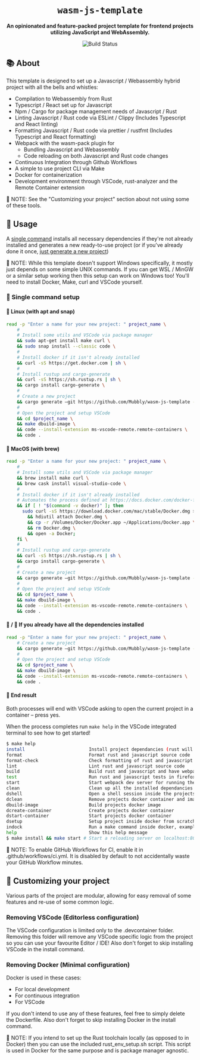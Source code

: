 <div align="center">

  <h1><code>wasm-js-template</code></h1>

  <strong>An opinionated and feature-packed project template for frontend projects utilizing JavaScript and WebAssembly.</strong>

  <p>
    <img src="https://github.com/Mubbly/wasm-js-template/workflows/template_ci/badge.svg" alt="Build Status" /></a>
  </p>
</div>

## 📚 About

This template is designed to set up a Javascript / Webassembly hybrid project with all the bells and whistles:
* Compilation to Webassembly from Rust
* Typescript / React set up for Javascript
* Npm / Cargo for package management needs of Javascript / Rust
* Linting Javascript / Rust code via ESLint / Clippy (Includes Typescript and React linting)
* Formatting Javascript / Rust code via prettier / rustfmt (Includes Typescript and React formatting)
* Webpack with the wasm-pack plugin for
  * Bundling Javascript and Webassembly
  * Code reloading on both Javascript and Rust code changes
* Continuous Integration through Github Workflows
* A simple to use project CLI via Make
* Docker for containerization
* Development environment through VSCode, rust-analyzer and the Remote Container extension

:page_with_curl: NOTE: See the "Customizing your project" section about not using some of these tools.

## 🚴 Usage

A [single command](https://github.com/Mubbly/wasm-js-template#rocket-single-command-setup) installs all necessary dependencies if they're not already installed and generates a new ready-to-use project (or if you've already done it once, [just generate a new project](https://github.com/Mubbly/wasm-js-template#penguin--apple-if-you-already-have-all-the-dependencies-installed))

:page_with_curl: NOTE: While this template doesn't support Windows specifically, it mostly just depends on some simple UNIX commands. If you can get WSL / MinGW or a similar setup working then this setup can work on Windows too! You'll need to install Docker, Make, curl and VSCode yourself.

### :rocket: Single command setup

#### :penguin: Linux (with apt and snap)

```bash
read -p "Enter a name for your new project: " project_name \
    #
    # Install some utils and VSCode via package manager
    && sudo apt-get install make curl \
    && sudo snap install --classic code \
    #
    # Install docker if it isn't already installed
    && curl -sS https://get.docker.com | sh \
    #
    # Install rustup and cargo-generate
    && curl -sS https://sh.rustup.rs | sh \
    && cargo install cargo-generate \
    #
    # Create a new project
    && cargo generate –git https://github.com/Mubbly/wasm-js-template --name $project_name \
    #
    # Open the project and setup VSCode
    && cd $project_name \
    && make dbuild-image \
    && code --install-extension ms-vscode-remote.remote-containers \
    && code .
```

#### :apple: MacOS (with brew)

```bash
read -p "Enter a name for your new project: " project_name \
    #
    # Install some utils and VSCode via package manager
    && brew install make curl \
    && brew cask install visual-studio-code \
    #
    # Install docker if it isn't already installed
    # Automates the process defined at https://docs.docker.com/docker-for-mac/install/
    && if [ ! "$(command -v docker)" ]; then
      sudo curl -sS https://download.docker.com/mac/stable/Docker.dmg > Docker.dmg \
        && hdiutil attach Docker.dmg \
        && cp -r /Volumes/Docker/Docker.app ~/Applications/Docker.app \
        && rm Docker.dmg \
        && open -a Docker;
    fi \
    #
    # Install rustup and cargo-generate
    && curl -sS https://sh.rustup.rs | sh \
    && cargo install cargo-generate \
    #
    # Create a new project
    && cargo generate –git https://github.com/Mubbly/wasm-js-template --name $project_name \
    #
    # Open the project and setup VSCode
    && cd $project_name \
    && make dbuild-image \
    && code --install-extension ms-vscode-remote.remote-containers \
    && code .
```

#### :penguin: / :apple: If you already have all the dependencies installed

```bash
read -p "Enter a name for your new project: " project_name \
    # Create a new project
    && cargo generate –git https://github.com/Mubbly/wasm-js-template --name $project_name \
    #
    # Open the project and setup VSCode
    && cd $project_name \
    && make dbuild-image \
    && code --install-extension ms-vscode-remote.remote-containers \
    && code .
```

#### :checkered_flag: End result

Both processes will end with VSCode asking to open the current project in a container – press yes.

When the process completes run `make help` in the VSCode integrated terminal to see how to get started!
```bash
$ make help
install                        Install project dependancies (rust will install dependancies on build)
format                         Format rust and javascript source code
format-check                   Check formatting of rust and javascript source code
lint                           Lint rust and javascript source code
build                          Build rust and javascript and have webpack bundle everything
test                           Run rust and javascript tests in firefox and chrome
start                          Start webpack dev server for running the application with hot reloading on rust or javascript code changes
clean                          Clean up all the installed dependancies and build artifacts
dshell                         Open a shell session inside the projects docker container
dclean                         Remove projects docker container and image
dbuild-image                   Build projects docker image
dcreate-container              Create projects docker container
dstart-container               Start projects docker container
dsetup                         Setup project inside docker from scratch
indock                         Run a make command inside docker, example usage: make indock cmd=build
help                           Show this help message
$ make install && make start # Start a reloading server on localhost:8080
```

:page_with_curl: NOTE: To enable GitHub Workflows for CI, enable it in .github/workflows/ci.yml. It is disabled by default to not accidentally waste your GitHub Workflow minutes.

## :wrench: Customizing your project

Various parts of the project are modular, allowing for easy removal of some features and re-use of some common logic.

### Removing VSCode (Editorless configuration)

The VSCode configuration is limited only to the .devcontainer folder. Removing this folder will remove any VSCode specific logic from the project so you can use your favourite Editor / IDE! Also don't forget to skip installing VSCode in the install command.

### Removing Docker (Minimal configuration)

Docker is used in these cases:
* For local development
* For continuous integration
* For VSCode 

If you don't intend to use any of these features, feel free to simply delete the Dockerfile. Also don't forget to skip installing Docker in the install command.

:page_with_curl: NOTE: If you intend to set up the Rust toolchain locally (as opposed to in Docker) then you can use the included rust_env_setup.sh script. This script is used in Docker for the same purpose and is package manager agnostic.
